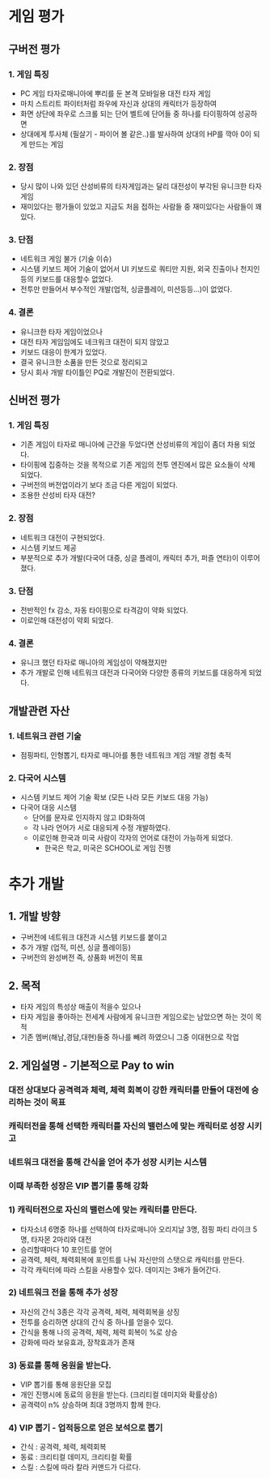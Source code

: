 # 게임 평가
## 구버전 평가
### 1. 게임 특징
- PC 게임 타자로매니아에 뿌리를 둔 본격 모바일용 대전 타자 게임
- 마치 스트리트 파이터처럼 좌우에 자신과 상대의 캐릭터가 등장하여 
- 화면 상단에 좌우로 스크롤 되는 단어 벨트에 단어들 중 하나를 타이핑하여 성공하면
- 상대에게 투사체 (필살기 - 파이어 볼 같은..)를 발사하여 상대의 HP를 깍아 0이 되게 만드는 게임

### 2. 장점
- 당시 많이 나와 있던 산성비류의 타자게임과는 달리 대전성이 부각된 유니크한 타자 게임
- 재미있다는 평가들이 있었고 지금도 처음 접하는 사람들 중 재미있다는 사람들이 꽤 있다.  

### 3. 단점
- 네트워크 게임 불가 (기술 이슈)
- 시스템 키보드 제어 기술이 없어서 UI 키보드로 쿼티만 지원, 외국 진출이나 천지인등의 키보드를 대응할수 없었다. 
- 전투만 만들어서 부수적인 개발(업적, 싱글플레이, 미션등등...)이 없었다.

### 4. 결론 
- 유니크한 타자 게임이었으나 
- 대전 타자 게임임에도 네크워크 대전이 되지 않았고 
- 키보드 대응이 한계가 있었다. 
- 결국 유니크한 소품을 만든 것으로 정리되고 
- 당시 회사 개발 타이틀인 PQ로 개발진이 전환되었다. 

## 신버전 평가
### 1. 게임 특징
- 기존 게임이 타자로 매니아에 근간을 두었다면 산성비류의 게임이 좀더 차용 되었다.
- 타이핑에 집중하는 것을 목적으로 기존 게임의 전투 엔진에서 많은 요소들이 삭제 되었다.  
- 구버전의 버전업이라기 보다 조금 다른 게임이 되었다.
- 조용한 산성비 타자 대전? 

### 2. 장점
- 네트워크 대전이 구현되었다. 
- 시스템 키보드 제공 
- 부분적으로 추가 개발(다국어 대증, 싱글 플레이, 캐릭터 추가, 퍼즐 연타)이 이루어졌다.  

### 3. 단점
- 전반적인 fx 감소, 자동 타이핑으로 타격감이 약화 되었다.
- 이로인해 대전성이 약회 되었다.   

### 4. 결론
- 유니크 했던 타자로 매니아의 게임성이 약해졌지만 
- 추가 개발로 인해 네트워크 대전과 다국어와 다양한 종류의 키보드를 대응하게 되었다.   

## 개발관련 자산
### 1. 네트워크 관련 기술
- 점핑파티, 인형뽑기, 타자로 매니아를 통한 네트워크 게임 개발 경험 축적

### 2. 다국어 시스템
- 시스템 키보드 제어 기술 확보 (모든 나라 모든 키보드 대응 가능)
- 다국어 대응 시스템
  - 단어를 문자로 인지하지 않고 ID화하여 
  - 각 나라 언어가 서로 대응되게 수정 개발하였다. 
  - 이로인해 한국과 미국 사람이 각자의 언어로 대전이 가능하게 되었다.
    - 한국은 학교, 미국은 SCHOOL로 게임 진행  

# 추가 개발 
## 1. 개발 방향
- 구버전에 네트워크 대전과 시스템 키보드를 붙이고 
- 추가 개발 (업적, 미션, 싱글 플레이등)
- 구버전의 완성버전 즉, 상품화 버전이 목표

## 2. 목적
- 타자 게임의 특성상 매출이 적을수 있으나 
- 타자 게임을 좋아하는 전세계 사람에게 유니크한 게임으로는 남았으면 하는 것이 목적  
- 기존 멤버(해남,경담,대현)들중 하나를 빼려 하였으니 그중 이대현으로 작업

## 2. 게임설명 - 기본적으로 Pay to win

### 대전 상대보다 공격력과 체력, 체력 회복이 강한 캐릭터를 만들어 대전에 승리하는 것이 목표
### 캐릭터전을 통해 선택한 캐릭터를 자신의 밸런스에 맞는 캐릭터로 성장 시키고 
### 네트워크 대전을 통해 간식을 얻어 추가 성장 시키는 시스템
### 이때 부족한 성장은 VIP 뽑기를 통해 강화

### 1) 캐릭터전으로 자신의 밸런스에 맞는 캐릭터를 만든다.
- 타자소녀 6명중 하나를 선택하여 타자로매니아 오리지날 3명, 점핑 파티 라이크 5명, 타자몬 2마리와 대전
- 승리할때마다 10 포인트를 얻어
- 공격력, 체력, 체력회복에 포인트를 나눠 자신만의 스탯으로 캐릭터를 만든다.
- 각각 캐릭터에 따라 스킬을 사용할수 있다. 데미지는 3배가 들어간다. 

### 2) 네트워크 전을 통해 추가 성장
- 자신의 간식 3종은 각각 공격력, 체력, 체력회복을 상징
- 전투를 승리하면 상대의 간식 중 하나를 얻을수 있다. 
- 간식을 통해 나의 공격력, 체력, 체력 회복이 %로 상승
- 강화에 따라 보유효과, 장착효과가 존재

### 3) 동료를 통해 응원을 받는다. 
- VIP 뽑기를 통해 응원단을 모집
- 개인 진행시에 동료의 응원을 받는다. (크리티컬 데미지와 확률상승)
- 공격력이 n% 상승하며 최대 3명까지 함께 한다.

### 4) VIP 뽑기 - 업적등으로 얻은 보석으로 뽑기
- 간식 : 공격력, 체력, 체력회복
- 동료 : 크리티컬 데미지, 크리티컬 확률
- 스킬 : 스킬에 따라 칼라 커맨드가 다르다.





 

















